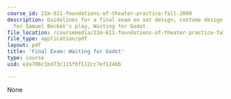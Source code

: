 ```yaml
---
course_id: 21m-611-foundations-of-theater-practice-fall-2009
description: Guidelines for a final exam on set design, costume design, and acting
  for Samuel Becket's play, Waiting for Godot.
file_location: /coursemedia/21m-611-foundations-of-theater-practice-fall-2009/e2e706c1bd73c115fbf112cc7ef124bb_MIT21M_611F09_final.pdf
file_type: application/pdf
layout: pdf
title: 'Final Exam: Waiting for Godot'
type: course
uid: e2e706c1bd73c115fbf112cc7ef124bb

---
```

None